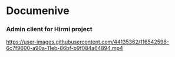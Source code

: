 
# Documenive
### Admin client for Hirmi project

https://user-images.githubusercontent.com/44135362/116542596-6c7f9600-a90a-11eb-86bf-b9f084a64894.mp4


